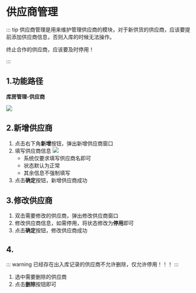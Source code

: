 # 供应商管理
::: tip
供应商管理是用来维护管理供应商的模块，对于新供货的供应商，应该要提前添加供应商信息，否则入库的时候无法操作。

终止合作的供应商，应该要及时停用！


:::

## 1.功能路径
**库房管理-供应商**

![](https://wiki-cdsoft.oss-cn-hangzhou.aliyuncs.com/202502261328992.png)


## 2.新增供应商
1. 点击右下角**新增**按钮，弹出新增供应商窗口
2. 填写供应商信息
   ![](https://wiki-cdsoft.oss-cn-hangzhou.aliyuncs.com/202502261331594.png)
   + 系统仅要求填写供应商名即可
   + 状态默认为正常
   + 其余信息不强制填写
3. 点击**确定**按钮，新增供应商成功


## 3.修改供应商
1. 双击需要修改的供应商，弹出修改供应商窗口
2. 修改供应商信息，如需停用，将状态修改为**停用**即可
3. 点击**确定**按钮，修改供应商成功

## 4.
::: warning
已经存在出入库记录的供应商不允许删除，仅允许停用！！！
:::

1. 选中需要删除的供应商
2. 点击**删除**按钮即可


